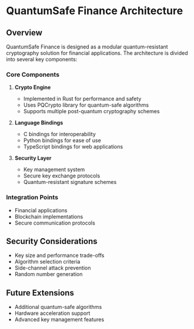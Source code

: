 # QuantumSafe Finance Architecture

## Overview

QuantumSafe Finance is designed as a modular quantum-resistant cryptography solution for financial applications. The architecture is divided into several key components:

### Core Components

1. **Crypto Engine**
   - Implemented in Rust for performance and safety
   - Uses PQCrypto library for quantum-safe algorithms
   - Supports multiple post-quantum cryptography schemes

2. **Language Bindings**
   - C bindings for interoperability
   - Python bindings for ease of use
   - TypeScript bindings for web applications

3. **Security Layer**
   - Key management system
   - Secure key exchange protocols
   - Quantum-resistant signature schemes

### Integration Points

- Financial applications
- Blockchain implementations
- Secure communication protocols

## Security Considerations

- Key size and performance trade-offs
- Algorithm selection criteria
- Side-channel attack prevention
- Random number generation

## Future Extensions

- Additional quantum-safe algorithms
- Hardware acceleration support
- Advanced key management features
